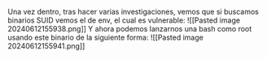 Una vez dentro, tras hacer varias investigaciones, vemos que si buscamos binarios SUID vemos el de env, el cual es vulnerable:
![[Pasted image 20240612155938.png]]
Y ahora podemos lanzarnos una bash como root usando este binario de la siguiente forma:
![[Pasted image 20240612155941.png]]
